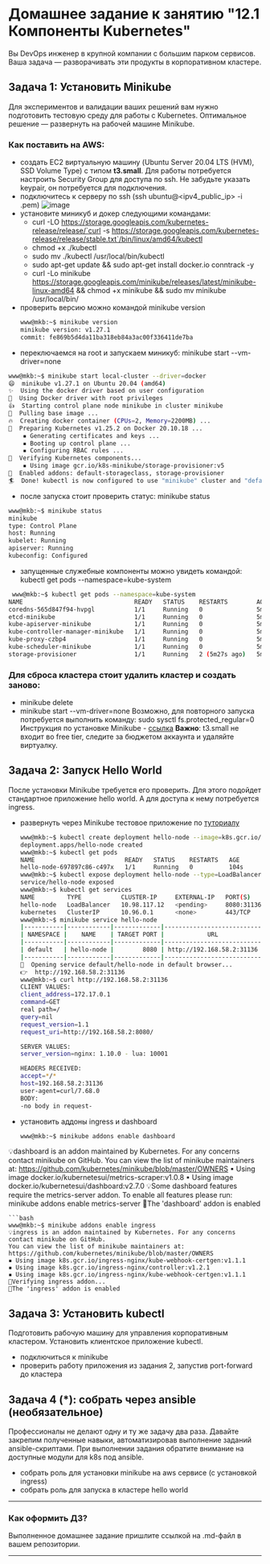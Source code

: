 # Домашнее задание к занятию "12.1 Компоненты Kubernetes"

Вы DevOps инженер в крупной компании с большим парком сервисов. Ваша задача — разворачивать эти продукты в корпоративном кластере. 

## Задача 1: Установить Minikube

Для экспериментов и валидации ваших решений вам нужно подготовить тестовую среду для работы с Kubernetes. Оптимальное решение — развернуть на рабочей машине Minikube.

### Как поставить на AWS:
- создать EC2 виртуальную машину (Ubuntu Server 20.04 LTS (HVM), SSD Volume Type) с типом **t3.small**. Для работы потребуется настроить Security Group для доступа по ssh. Не забудьте указать keypair, он потребуется для подключения.
- подключитесь к серверу по ssh (ssh ubuntu@<ipv4_public_ip> -i <keypair>.pem)
  ![image](https://user-images.githubusercontent.com/40559167/200112901-b3d565b3-bf1d-4ac6-a217-1875a4912c05.png)
- установите миникуб и докер следующими командами:
  - curl -LO https://storage.googleapis.com/kubernetes-release/release/`curl -s https://storage.googleapis.com/kubernetes-release/release/stable.txt`/bin/linux/amd64/kubectl
  - chmod +x ./kubectl
  - sudo mv ./kubectl /usr/local/bin/kubectl
  - sudo apt-get update && sudo apt-get install docker.io conntrack -y
  - curl -Lo minikube https://storage.googleapis.com/minikube/releases/latest/minikube-linux-amd64 && chmod +x minikube && sudo mv minikube /usr/local/bin/
- проверить версию можно командой minikube version
  ```bash
  www@mkb:~$ minikube version
  minikube version: v1.27.1
  commit: fe869b5d4da11ba318eb84a3ac00f336411de7ba
  ```
- переключаемся на root и запускаем миникуб: minikube start --vm-driver=none
```bash  
www@mkb:~$ minikube start local-cluster --driver=docker
😄  minikube v1.27.1 on Ubuntu 20.04 (amd64)
✨  Using the docker driver based on user configuration
📌  Using Docker driver with root privileges
👍  Starting control plane node minikube in cluster minikube
🚜  Pulling base image ...
🔥  Creating docker container (CPUs=2, Memory=2200MB) ...
🐳  Preparing Kubernetes v1.25.2 on Docker 20.10.18 ...
    ▪ Generating certificates and keys ...
    ▪ Booting up control plane ...
    ▪ Configuring RBAC rules ...
🔎  Verifying Kubernetes components...
    ▪ Using image gcr.io/k8s-minikube/storage-provisioner:v5
🌟  Enabled addons: default-storageclass, storage-provisioner
🏄  Done! kubectl is now configured to use "minikube" cluster and "default" namespace by default
 ```
- после запуска стоит проверить статус: minikube status
 ```bash
 www@mkb:~$ minikube status
minikube
type: Control Plane
host: Running
kubelet: Running
apiserver: Running
kubeconfig: Configured  
 ```  
 - запущенные служебные компоненты можно увидеть командой: kubectl get pods --namespace=kube-system
 ```bash
  www@mkb:~$ kubectl get pods --namespace=kube-system
NAME                               READY   STATUS    RESTARTS        AGE
coredns-565d847f94-hvpgl           1/1     Running   0               5m31s
etcd-minikube                      1/1     Running   0               5m43s
kube-apiserver-minikube            1/1     Running   0               5m44s
kube-controller-manager-minikube   1/1     Running   0               5m43s
kube-proxy-czbp4                   1/1     Running   0               5m31s
kube-scheduler-minikube            1/1     Running   0               5m43s
storage-provisioner                1/1     Running   2 (5m27s ago)   5m39s
 ``` 
### Для сброса кластера стоит удалить кластер и создать заново:
- minikube delete
- minikube start --vm-driver=none
Возможно, для повторного запуска потребуется выполнить команду: sudo sysctl fs.protected_regular=0
Инструкция по установке Minikube - [ссылка](https://kubernetes.io/ru/docs/tasks/tools/install-minikube/)
**Важно**: t3.small не входит во free tier, следите за бюджетом аккаунта и удаляйте виртуалку.

## Задача 2: Запуск Hello World
После установки Minikube требуется его проверить. Для этого подойдет стандартное приложение hello world. А для доступа к нему потребуется ingress.

- развернуть через Minikube тестовое приложение по [туториалу](https://kubernetes.io/ru/docs/tutorials/hello-minikube/#%D1%81%D0%BE%D0%B7%D0%B4%D0%B0%D0%BD%D0%B8%D0%B5-%D0%BA%D0%BB%D0%B0%D1%81%D1%82%D0%B5%D1%80%D0%B0-minikube)
  ```bash
  www@mkb:~$ kubectl create deployment hello-node --image=k8s.gcr.io/echoserver:1.4
  deployment.apps/hello-node created
  www@mkb:~$ kubectl get pods
  NAME                         READY   STATUS    RESTARTS   AGE
  hello-node-697897c86-c497x   1/1     Running   0          104s
  www@mkb:~$ kubectl expose deployment hello-node --type=LoadBalancer --port=8080
  service/hello-node exposed
  www@mkb:~$ kubectl get services
  NAME         TYPE           CLUSTER-IP     EXTERNAL-IP   PORT(S)          AGE
  hello-node   LoadBalancer   10.98.117.12   <pending>     8080:31136/TCP   64s
  kubernetes   ClusterIP      10.96.0.1      <none>        443/TCP          12m
  www@mkb:~$ minikube service hello-node
  |-----------|------------|-------------|---------------------------|
  | NAMESPACE |    NAME    | TARGET PORT |            URL            |
  |-----------|------------|-------------|---------------------------|
  | default   | hello-node |        8080 | http://192.168.58.2:31136 |
  |-----------|------------|-------------|---------------------------|
  🎉  Opening service default/hello-node in default browser...
  👉  http://192.168.58.2:31136
  www@mkb:~$ curl http://192.168.58.2:31136
  CLIENT VALUES:
  client_address=172.17.0.1
  command=GET
  real path=/
  query=nil
  request_version=1.1
  request_uri=http://192.168.58.2:8080/

  SERVER VALUES:
  server_version=nginx: 1.10.0 - lua: 10001

  HEADERS RECEIVED:
  accept=*/*
  host=192.168.58.2:31136
  user-agent=curl/7.68.0
  BODY:
  -no body in request-
  ```
- установить аддоны ingress и dashboard
  ```bash
  www@mkb:~$ minikube addons enable dashboard
💡dashboard is an addon maintained by Kubernetes. For any concerns contact minikube on GitHub.
  You can view the list of minikube maintainers at: https://github.com/kubernetes/minikube/blob/master/OWNERS
  ▪ Using image docker.io/kubernetesui/metrics-scraper:v1.0.8
  ▪ Using image docker.io/kubernetesui/dashboard:v2.7.0
💡Some dashboard features require the metrics-server addon. To enable all features please run:
  minikube addons enable metrics-server
🌟The 'dashboard' addon is enabled
  ```
  ```bash
  www@mkb:~$ minikube addons enable ingress
💡ingress is an addon maintained by Kubernetes. For any concerns contact minikube on GitHub.
  You can view the list of minikube maintainers at: https://github.com/kubernetes/minikube/blob/master/OWNERS
  ▪ Using image k8s.gcr.io/ingress-nginx/kube-webhook-certgen:v1.1.1
  ▪ Using image k8s.gcr.io/ingress-nginx/controller:v1.2.1
  ▪ Using image k8s.gcr.io/ingress-nginx/kube-webhook-certgen:v1.1.1
🔎Verifying ingress addon...
🌟The 'ingress' addon is enabled
  ```
## Задача 3: Установить kubectl

Подготовить рабочую машину для управления корпоративным кластером. Установить клиентское приложение kubectl.
- подключиться к minikube 
- проверить работу приложения из задания 2, запустив port-forward до кластера

## Задача 4 (*): собрать через ansible (необязательное)

Профессионалы не делают одну и ту же задачу два раза. Давайте закрепим полученные навыки, автоматизировав выполнение заданий  ansible-скриптами. При выполнении задания обратите внимание на доступные модули для k8s под ansible.
 - собрать роль для установки minikube на aws сервисе (с установкой ingress)
 - собрать роль для запуска в кластере hello world
  
  ---

### Как оформить ДЗ?

Выполненное домашнее задание пришлите ссылкой на .md-файл в вашем репозитории.

---
